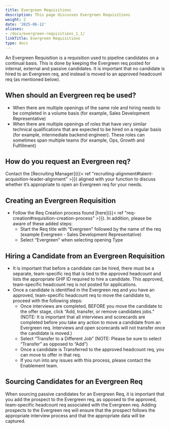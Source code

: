```yaml
---
title: Evergreen Requisitions
description: This page discusses Evergreen Requisitions
weight: 2
date: '2025-06-12'
aliases:
- /docs/evergreen-requisitions_1_1/
linkTitle: Evergreen Requisitions
type: docs
---
```


An Evergreen Requisition is a requisition used to pipeline candidates on a continual basis. This is done by keeping the Evergreen req posted for internal, external and passive candidates. It is important that no candidate is hired to an Evergreen req, and instead is moved to an approved headcount req (as mentioned below).

## When should an Evergreen req be used?

- When there are multiple openings of the same role and hiring needs to be completed in a volume basis (for example, Sales Development Representative)
- When there are multiple openings of roles that have very similar technical qualifications  that are expected to be hired on a regular basis (for example, intermediate backend engineer). These roles can sometimes span multiple teams (for example, Ops, Growth and Fulfillment)

## How do you request an Evergreen req?

Contact the [Recruiting Manager]({{< ref "recruiting-alignment#talent-acquisition-leader-alignment" >}}) aligned with your function to discuss whether it’s appropriate to open an Evergreen req for your needs.

## Creating an Evergreen Requisition

- Follow the Req Creation process found [here]({{< ref "req-creation#requisition-creation-process" >}}). In addition, please be aware of these added steps:
  - Start the Req title with “Evergreen” followed by the name of the req (example Evergreen - Sales Development Representative)
  - Select “Evergreen” when selecting opening Type

## Hiring a Candidate from an Evergreen Requisition

- It is important that before a candidate can be hired, there must be a separate, team-specific req that is tied to the approved headcount and lists the appropriate GHP ID required to hire a candidate. This approved, team-specific headcount req is not posted for applications.
- Once a candidate is identified in the Evergreen req and you have an approved, team-specific headcount req to move the candidate to, proceed with the following steps:
  - Once interviews are completed, BEFORE you move the candidate to the offer stage, click “Add, transfer, or remove candidates jobs.”
(NOTE: It is important that all interviews and scorecards are completed before you take any action to move a candidate from an Evergreen req. Interviews and open scorecards will not transfer once the candidate is moved.)
  - Select “Transfer to a Different Job”
(NOTE: Please be sure to select “Transfer” as opposed to “Add”)
  - Once a candidate is Transferred to the approved headcount req, you can move to offer in that req.
  - If you run into any issues with this process, please contact the Enablement team.

## Sourcing Candidates for an Evergreen Req

When sourcing passive candidates for an Evergreen Req, it is important that you add the prospect to the Evergreen req, as opposed to the approved, team-specific headcount req associated with the Evergreen req. Adding prospects to the Evergreen req will ensure that the prospect follows the appropriate interview process and that the appropriate data will be captured.
